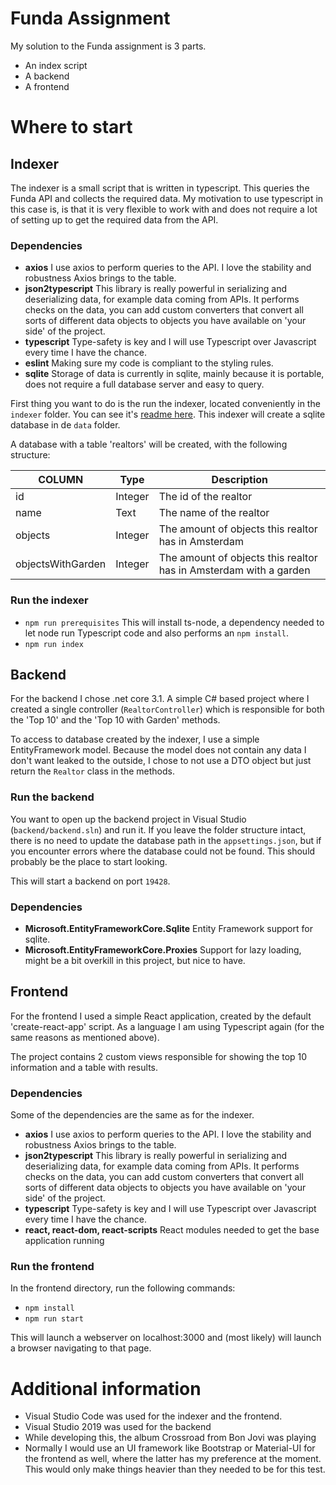 # Funda Assignment

My solution to the Funda assignment is 3 parts.
- An index script
- A backend
- A frontend

# Where to start

## Indexer

The indexer is a small script that is written in typescript. This queries the Funda API and collects the required data. My motivation to use typescript in this case is, is that it is very flexible to work with and does not require a lot of setting up to get the required data from the API.

### Dependencies
- **axios** I use axios to perform queries to the API. I love the stability and robustness Axios brings to the table.
- **json2typescript** This library is really powerful in serializing and deserializing data, for example data coming from APIs. It performs checks on the data, you can add custom converters that convert all sorts of different data objects to objects you have available on 'your side' of the project.
- **typescript** Type-safety is key and I will use Typescript over Javascript every time I have the chance.
- **eslint**
Making sure my code is compliant to the styling rules.
- **sqlite** Storage of data is currently in sqlite, mainly because it is portable, does not require a full database server and easy to query.

First thing you want to do is the run the indexer, located conveniently in the `indexer` folder. You can see it's [readme here](indexer/README.md). This indexer will create a sqlite database in de `data` folder.

A database with a table 'realtors' will be created, with the following structure:

| COLUMN | Type | Description |
| - | - | - |
| id | Integer | The id of the realtor |
| name | Text | The name of the realtor |
| objects | Integer | The amount of objects this realtor has in Amsterdam |
| objectsWithGarden | Integer | The amount of objects this realtor has in Amsterdam with a garden |

### Run the indexer

- `npm run prerequisites` This will install ts-node, a dependency needed to let node run Typescript code and also performs an `npm install`.
- `npm run index`

## Backend

For the backend I chose .net core 3.1. A simple C# based project where I created a single controller (`RealtorController`) which is responsible for both the 'Top 10' and the 'Top 10 with Garden' methods.

To access to database created by the indexer, I use a simple EntityFramework model. Because the model does not contain any data I don't want leaked to the outside, I chose to not use a DTO object but just return the `Realtor` class in the methods.

### Run the backend

You want to open up the backend project in Visual Studio (`backend/backend.sln`) and run it. If you leave the folder structure intact, there is no need to update the database path in the `appsettings.json`, but if you encounter errors where the database could not be found. This should probably be the place to start looking.

This will start a backend on port `19428`.

### Dependencies
- **Microsoft.EntityFrameworkCore.Sqlite** Entity Framework support for sqlite.
- **Microsoft.EntityFrameworkCore.Proxies** Support for lazy loading, might be a bit overkill in this project, but nice to have.

## Frontend

For the frontend I used a simple React application, created by the default 'create-react-app' script. As a language I am using Typescript again (for the same reasons as mentioned above).

The project contains 2 custom views responsible for showing the top 10 information and a table with results.

### Dependencies

Some of the dependencies are the same as for the indexer.

- **axios** I use axios to perform queries to the API. I love the stability and robustness Axios brings to the table.
- **json2typescript** This library is really powerful in serializing and deserializing data, for example data coming from APIs. It performs checks on the data, you can add custom converters that convert all sorts of different data objects to objects you have available on 'your side' of the project.
- **typescript** Type-safety is key and I will use Typescript over Javascript every time I have the chance.
- **react, react-dom, react-scripts**
React modules needed to get the base application running

### Run the frontend

In the frontend directory, run the following commands:

- `npm install`
- `npm run start`

This will launch a webserver on localhost:3000 and (most likely) will launch a browser navigating to that page.

# Additional information

- Visual Studio Code was used for the indexer and the frontend.
- Visual Studio 2019 was used for the backend
- While developing this, the album Crossroad from Bon Jovi was playing
- Normally I would use an UI framework like Bootstrap or Material-UI for the frontend as well, where the latter has my preference at the moment. This would only make things heavier than they needed to be for this test.
